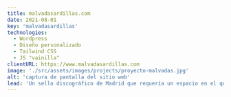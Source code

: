 ```yaml
---
title: malvadasardillas.com
date: 2021-08-01
key: 'malvadasardillas'
technologies:
  - Wordpress
  - Diseño personalizado
  - Tailwind CSS
  - JS "vainilla"
clientURL: https://www.malvadasardillas.com
image: './src/assets/images/projects/proyecto-malvadas.jpg'
alt: 'captura de pantalla del sitio web'
lead: 'Un sello discográfico de Madrid que requería un espacio en el que mostrar la actividad de sus artistas a modo de revista cultural. Tanto el sello como sus proyectos musicales tienen mucha personalidad y un estilo propio, por lo que el diseño web debía adaptarse a ellos y captar su esencia.'
---
```

